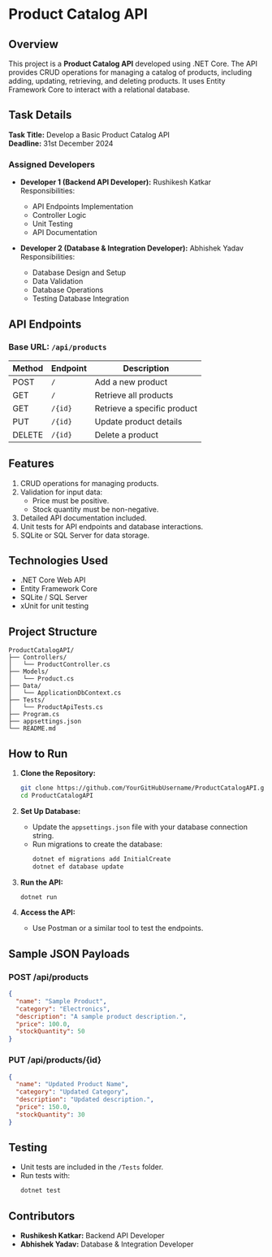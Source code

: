 
# Product Catalog API

## Overview
This project is a **Product Catalog API** developed using .NET Core. The API provides CRUD operations for managing a catalog of products, including adding, updating, retrieving, and deleting products. It uses Entity Framework Core to interact with a relational database.

## Task Details
**Task Title:** Develop a Basic Product Catalog API  
**Deadline:** 31st December 2024  

### Assigned Developers
- **Developer 1 (Backend API Developer):** Rushikesh Katkar  
  Responsibilities:
  - API Endpoints Implementation
  - Controller Logic
  - Unit Testing
  - API Documentation  

- **Developer 2 (Database & Integration Developer):** Abhishek Yadav  
  Responsibilities:
  - Database Design and Setup
  - Data Validation
  - Database Operations
  - Testing Database Integration  

## API Endpoints
### Base URL: `/api/products`

| Method | Endpoint          | Description                       |
|--------|-------------------|-----------------------------------|
| POST   | `/`               | Add a new product                |
| GET    | `/`               | Retrieve all products            |
| GET    | `/{id}`           | Retrieve a specific product       |
| PUT    | `/{id}`           | Update product details           |
| DELETE | `/{id}`           | Delete a product                 |

## Features
1. CRUD operations for managing products.
2. Validation for input data:
   - Price must be positive.
   - Stock quantity must be non-negative.
3. Detailed API documentation included.
4. Unit tests for API endpoints and database interactions.
5. SQLite or SQL Server for data storage.

## Technologies Used
- .NET Core Web API
- Entity Framework Core
- SQLite / SQL Server
- xUnit for unit testing

## Project Structure
```
ProductCatalogAPI/
├── Controllers/
│   └── ProductController.cs
├── Models/
│   └── Product.cs
├── Data/
│   └── ApplicationDbContext.cs
├── Tests/
│   └── ProductApiTests.cs
├── Program.cs
├── appsettings.json
└── README.md
```

## How to Run
1. **Clone the Repository:**
   ```bash
   git clone https://github.com/YourGitHubUsername/ProductCatalogAPI.git
   cd ProductCatalogAPI
   ```

2. **Set Up Database:**
   - Update the `appsettings.json` file with your database connection string.
   - Run migrations to create the database:
     ```bash
     dotnet ef migrations add InitialCreate
     dotnet ef database update
     ```

3. **Run the API:**
   ```bash
   dotnet run
   ```

4. **Access the API:**
   - Use Postman or a similar tool to test the endpoints.

## Sample JSON Payloads
### POST /api/products
```json
{
  "name": "Sample Product",
  "category": "Electronics",
  "description": "A sample product description.",
  "price": 100.0,
  "stockQuantity": 50
}
```

### PUT /api/products/{id}
```json
{
  "name": "Updated Product Name",
  "category": "Updated Category",
  "description": "Updated description.",
  "price": 150.0,
  "stockQuantity": 30
}
```

## Testing
- Unit tests are included in the `/Tests` folder.
- Run tests with:
  ```bash
  dotnet test
  ```

## Contributors
- **Rushikesh Katkar:** Backend API Developer
- **Abhishek Yadav:** Database & Integration Developer
